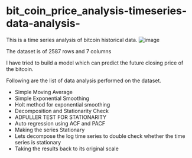 # bit_coin_price_analysis-timeseries-data-analysis-
This is a time series analysis of bitcoin historical data.
![image](https://user-images.githubusercontent.com/30983543/144883856-b2508bba-e5a5-46d4-857a-30294e01c455.png)

The dataset is of 2587 rows and 7 columns

I have tried to build a model which can predict the future closing price of the bitcoin.

Following are the list of data analysis performed on the dataset.

- Simple Moving Average
- Simple Exponential Smoothing
- Holt method for exponential smoothing
- Decomposition and Stationarity Check
- ADFULLER TEST FOR STATIONARITY
- Auto regression using ACF and PACF
- Making the series Stationary
- Lets decompose the log time series to double check whether the time series is stationary
- Taking the results back to its original scale

